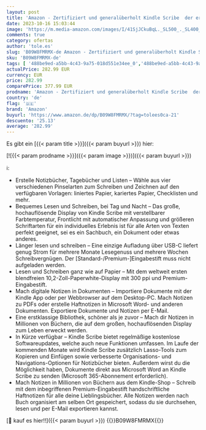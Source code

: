 ```yaml
---
layout: post
title: 'Amazon - Zertifiziert und generalüberholt Kindle Scribe  der erste Kindle mit Schreibfunktion  mit 10 2-Zoll-Paperwhite-Display mit 300 ppi  mit Premium-Eingabestift | 32 GB'
date: 2023-10-16 15:03:44
image: 'https://m.media-amazon.com/images/I/41SjJCkuBqL._SL500_._SL400_.jpg'
comments: true
category: ofertas
author: 'tole.es'
slug: 'B09W8FMRMX-de Amazon - Zertifiziert und generalüberholt Kindle Scribe...'
sku: 'B09W8FMRMX-de'
tags: [ '488be9ed-a5bb-4c43-9a75-018d551e34ee_0','488be9ed-a5bb-4c43-9a75-018d551e34ee_6301','Amazon-Geräte','Amazon-Geräte & Zubehör','Arborist Merchandising Root','Computer & Zubehör','Elektronik & Foto','Geräte-Pakete','Kindle Scribe','Kindle eReader','Kindle eReader-Pakete','LCD-Schreibtafeln','Self Service','Special Features Stores','amazon','eBook-Reader','eBook-Reader & -Zubehör','🇩🇪', ]
actualPrice: 282.99 EUR
currency: EUR
price: 282.99
comparePrice: 377.99 EUR
prodname: 'Amazon - Zertifiziert und generalüberholt Kindle Scribe  der erste Kindle mit Schreibfunktion  mit 10 2-Zoll-Paperwhite-Display mit 300 ppi  mit Premium-Eingabestift | 32 GB'
country: 'de'
flag: '🇩🇪'
brand: 'Amazon'
buyurl: 'https://www.amazon.de/dp/B09W8FMRMX/?tag=tolees0ca-21'
descuento: '25.13'
average: '282.99'
---
```


Es gibt ein [{{< param title >}}]({{< param buyurl >}}) hier:

[![{{< param prodname >}}]({{< param image >}})]({{< param buyurl >}})

ℹ️:

- Erstelle Notizbücher, Tagebücher und Listen – Wähle aus vier verschiedenen Pinselarten zum Schreiben und Zeichnen auf den verfügbaren Vorlagen: liniertes Papier, kariertes Papier, Checklisten und mehr.
- Bequemes Lesen und Schreiben, bei Tag und Nacht – Das große, hochauflösende Display von Kindle Scribe mit verstellbarer Farbtemperatur, Frontlicht mit automatischer Anpassung und größeren Schriftarten für ein individuelles Erlebnis ist für alle Arten von Texten perfekt geeignet, sei es ein Sachbuch, ein Dokument oder etwas anderes.
- Länger lesen und schreiben – Eine einzige Aufladung über USB-C liefert genug Strom für mehrere Monate Lesegenuss und mehrere Wochen Schreibvergnügen. Der [Standard-/Premium-]Eingabestift muss nicht aufgeladen werden.
- Lesen und Schreiben ganz wie auf Papier – Mit dem weltweit ersten blendfreien 10,2-Zoll-Paperwhite-Display mit 300 ppi und Premium-Eingabestift.
- Mach digitale Notizen in Dokumenten – Importiere Dokumente mit der Kindle App oder per Webbrowser auf dem Desktop-PC. Mach Notizen zu PDFs oder erstelle Haftnotizen in Microsoft Word- und anderen Dokumenten. Exportiere Dokumente und Notizen per E-Mail.
- Eine erstklassige Bibliothek, schöner als je zuvor – Mach dir Notizen in Millionen von Büchern, die auf dem großen, hochauflösenden Display zum Leben erweckt werden.
- In Kürze verfügbar – Kindle Scribe bietet regelmäßige kostenlose Softwareupdates, welche auch neue Funktionen umfassen. Im Laufe der kommenden Monate wird Kindle Scribe zusätzlich Lasso-Tools zum Kopieren und Einfügen sowie verbesserte Organisations- und Navigations-Optionen für Notizbücher bieten. Außerdem wirst du die Möglichkeit haben, Dokumente direkt aus Microsoft Word an Kindle Scribe zu senden (Microsoft 365-Abonnement erforderlich).
- Mach Notizen in Millionen von Büchern aus dem Kindle-Shop – Schreib mit dem inbegriffenen Premium-Eingabestift handschriftliche Haftnotizen für alle deine Lieblingsbücher. Alle Notizen werden nach Buch organisiert am selben Ort gespeichert, sodass du sie durchsehen, lesen und per E-Mail exportieren kannst.

[🛒 kauf es hier!!]({{< param buyurl >}})
{{<world>}}B09W8FMRMX{{</world>}}
